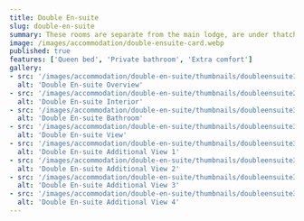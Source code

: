 ```yaml
---
title: Double En-suite
slug: double-en-suite
summary: These rooms are separate from the main lodge, are under thatch with a wooden deck and lovely forest views. Linen and towels are provided.
image: /images/accommodation/double-ensuite-card.webp
published: true
features: ['Queen bed', 'Private bathroom', 'Extra comfort']
gallery:
- src: '/images/accommodation/double-en-suite/thumbnails/doubleensuite1.webp'
  alt: 'Double En-suite Overview'
- src: '/images/accommodation/double-en-suite/thumbnails/doubleensuite2.webp'
  alt: 'Double En-suite Interior'
- src: '/images/accommodation/double-en-suite/thumbnails/doubleensuite3.webp'
  alt: 'Double En-suite Bathroom'
- src: '/images/accommodation/double-en-suite/thumbnails/doubleensuite3.webp'
  alt: 'Double En-suite View'
- src: '/images/accommodation/double-en-suite/thumbnails/doubleensuite3.webp'
  alt: 'Double En-suite Additional View 1'
- src: '/images/accommodation/double-en-suite/thumbnails/doubleensuite3.webp'
  alt: 'Double En-suite Additional View 2'
- src: '/images/accommodation/double-en-suite/thumbnails/doubleensuite3.webp'
  alt: 'Double En-suite Additional View 3'
- src: '/images/accommodation/double-en-suite/thumbnails/doubleensuite3.webp'
  alt: 'Double En-suite Additional View 4'
---
```

